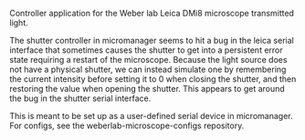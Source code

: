 Controller application for the Weber lab Leica DMi8 microscope transmitted light.

The shutter controller in micromanager seems to hit a bug in the leica serial
interface that sometimes causes the shutter to get into a persistent error
state requiring a restart of the microscope. Because the light source does
not have a physical shutter, we can instead simulate one by remembering the
current intensity before setting it to 0 when closing the shutter, and then
restoring the value when opening the shutter. This appears to get around the
bug in the shutter serial interface.

This is meant to be set up as a user-defined serial device in micromanager.
For configs, see the weberlab-microscope-configs repository.
